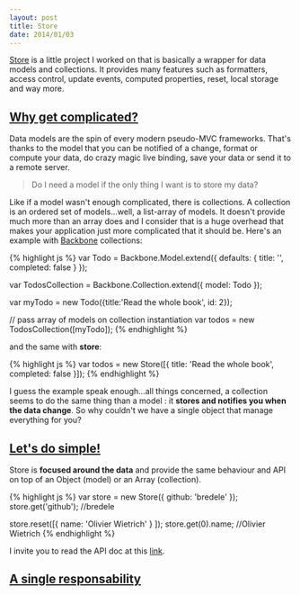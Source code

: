 ```yaml
---
layout: post
title: Store
date: 2014/01/03
---
```


[Store](https://github.com/bredele/store) is a little project I worked on that is basically a wrapper for data models and collections. It provides many features such as formatters, access control, update events, computed properties, reset, local storage and way more. 

## <a class="post-section" href="#whygetcomplicated">Why get complicated?</a>

Data models are the spin of every modern pseudo-MVC frameworks. That's thanks to the model that you can be notified of a change, format or compute your data, do crazy magic live binding, save your data or send it to a remote server.

  > Do I need a model if the only thing I want is to store my data?

Like if a model wasn't enough complicated, there is collections. A collection is an ordered set of models...well, a list-array of models. It doesn't provide much more than an array does and I consider that is a huge overhead that makes your application just more complicated that it should be. Here's an example with [Backbone](http://backbonejs.org/#Collection) collections:

{% highlight js %}
var Todo = Backbone.Model.extend({
  defaults: {
    title: '',
    completed: false
  }
});

var TodosCollection = Backbone.Collection.extend({
  model: Todo
});

var myTodo = new Todo({title:'Read the whole book', id: 2});

// pass array of models on collection instantiation
var todos = new TodosCollection([myTodo]);
{% endhighlight %}

and the same with **store**:

{% highlight js %}
var todos = new Store([{
  title: 'Read the whole book',
  completed: false
}]);
{% endhighlight %}

I guess the example speak enough...all things concerned, a collection seems to do the same thing than a model : it **stores and notifies you when the data change**. So why couldn't we have a single object that manage everything for you?

## <a class="post-section" href="#letsdosimple">Let's do simple!</a>

Store is **focused around the data** and provide the same behaviour and API on top of an Object (model) or an Array (collection).

{% highlight js %}
var store = new Store({
  github: 'bredele'
});
store.get('github'); //bredele

store.reset([{
  name: 'Olivier Wietrich'
}
]);
store.get(0).name; //Olivier Wietrich
{% endhighlight %}

I invite you to read the API doc at this [link](https://github.com/bredele/store).

## <a class="post-section" href="#singleresponsability">A single responsability</a>